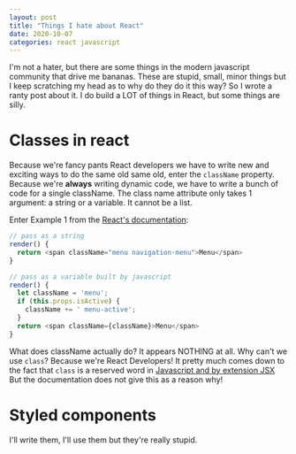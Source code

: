 ```yaml
---
layout: post
title: "Things I hate about React"
date: 2020-10-07
categories: react javascript
---
```


I'm not a hater, but there are some things in the modern javascript community that drive me bananas. These are stupid, small, minor things but I keep scratching my head as to why do they do it this way? So I wrote a ranty post about it. I do build a LOT of things in React, but some things are silly. 

# Classes in react 

Because we're fancy pants React developers we have to write new and exciting ways to do the same old same old, enter the `className` property. Because we're **always** writing dynamic code, we have to write a bunch of code for a single className. The class name attribute only takes 1 argument: a string or a variable. It cannot be a list. 

Enter Example 1 from the [React's documentation](https://reactjs.org/docs/faq-styling.html): 

```javascript
// pass as a string
render() {
  return <span className="menu navigation-menu">Menu</span>
}

// pass as a variable built by javascript
render() {
  let className = 'menu';
  if (this.props.isActive) {
    className += ' menu-active';
  }
  return <span className={className}>Menu</span>
}
```

What does className actually do? It appears NOTHING at all. Why can't we use `class`? Because we're React Developers! It pretty much comes down to the fact that `class` is a reserved word in [Javascript and by extension JSX](https://stackoverflow.com/questions/46989454/class-vs-classname-in-react-16/46991278#:~:text=class%20is%20a%20keyword%20in,has%20changed%20in%20that%20regard.&text=Token%20class%20denotes%20that%20the,follows%20is%20a%20class%20declaration.) But the documentation does not give this as a reason why!

# Styled components

I'll write them, I'll use them but they're really stupid. 

